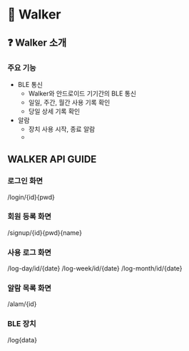 # 🚶 Walker
## ❓ Walker 소개
### 주요 기능
- BLE 통신
    - Walker와 안드로이드 기기간의 BLE 통신
    - 일일, 주간, 월간 사용 기록 확인
    - 당일 상세 기록 확인
- 알람
    - 장치 사용 시작, 종료 알람
    - 
## WALKER API GUIDE
### 로그인 화면
/login/{id}{pwd}
### 회원 등록 화면
/signup/{id}{pwd}{name}
### 사용 로그 화면
/log-day/id/{date}
/log-week/id/{date}
/log-month/id/{date}
### 알람 목록 화면
/alam/{id}
### BLE 장치
/log{data}
